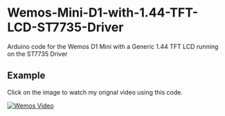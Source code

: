 # Wemos-Mini-D1-with-1.44-TFT-LCD-ST7735-Driver
Arduino code for the Wemos D1 Mini with a Generic 1.44 TFT LCD running on the ST7735 Driver

## Example
Click on the image to watch my orignal video using this code.


[![Wemos Video](https://i.ytimg.com/vi/mBlSvtjGI50/hqdefault.jpg?sqp=-oaymwEjCPYBEIoBSFryq4qpAxUIARUAAAAAGAElAADIQj0AgKJDeAE=&rs=AOn4CLBhnEZrgtcvnbfCj_Xn7UJRyeFaLg)](https://youtu.be/mBlSvtjGI50)
